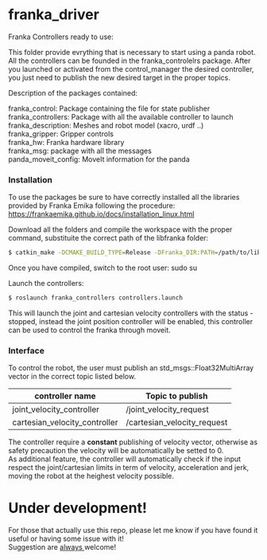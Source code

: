 # franka_driver
Franka Controllers ready to use:

This folder provide evrything that is necessary to start using a panda robot. <br />
All the controllers can be founded in the franka_controlelrs package. After you launched or activated from the control_manager the desired controller, you just need to publish the new desired target in the proper topics.

Description of the packages contained:

franka_control: Package containing the file for state publisher
franka_controllers: Package with all the available controller to launch <br />
franka_description: Meshes and robot model (xacro, urdf ..) <br />
franka_gripper: Gripper controls <br />
franka_hw: Franka hardware library <br />
franka_msg: package with all the messages<br />
panda_moveit_config: MoveIt information for the panda<br />



### Installation ###

To use the packages be sure to have correctly installed all the libraries provided by Franka Emika following the procedure: <br>
https://frankaemika.github.io/docs/installation_linux.html

Download all the folders and compile the workspace with the proper command, substituite the correct path of the libfranka folder:
```sh
$ catkin_make -DCMAKE_BUILD_TYPE=Release -DFranka_DIR:PATH=/path/to/libfranka/build
```
Once you have compiled, switch to the root user:
sudo su

Launch the controllers:
```sh
$ roslaunch franka_controllers controllers.launch
```
This will launch the joint and cartesian velocity controllers with the status -stopped, instead the joint position controller will be enabled, this controller can be used to control the franka through moveit.


### Interface ###

To control the robot, the user must publish an std_msgs::Float32MultiArray vector in the correct topic listed below.

| controller name             | Topic to publish          |
|-----------------------------|---------------------------|
|joint_velocity_controller    |/joint_velocity_request    |
|cartesian_velocity_controller|/cartesian_velocity_request|

The controller require a **constant** publishing of velocity vector, otherwise as safety precaution the velocity will be automatically be setted to 0. <br>
As additional feature, the controller will automatically check if the input respect the joint/cartesian limits in term of velocity, acceleration and jerk, moving the robot at the heighest velocity possible.



# Under development! #

For those that actually use this repo, please let me know if you have found it useful or having some issue with it! <br>
Suggestion are <ins> always </ins> welcome!


